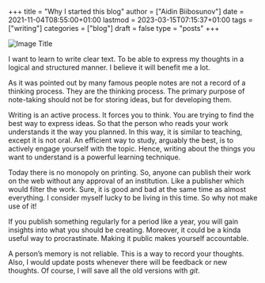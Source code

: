 +++
title = "Why I started this blog"
author = ["Aidin Biibosunov"]
date = 2021-11-04T08:55:00+01:00
lastmod = 2023-03-15T07:15:37+01:00
tags = ["writing"]
categories = ["blog"]
draft = false
type = "posts"
+++

![](/images/misc/old_man_writing.jpg "Image Title")

I want to learn to write clear text. To be able to express my thoughts in a logical and structured manner. I believe it will benefit me a lot.

As it was pointed out by many famous people notes are not a record of a thinking process. They are the thinking process. The primary purpose of note-taking should not be for storing ideas, but for developing them.

Writing is an active process. It forces you to think. You are trying to find the best way to express ideas. So that the person who reads your work understands it the way you planned. In this way, it is similar to teaching, except it is not oral. An efficient way to study, arguably the best, is to actively engage yourself with the topic. Hence, writing about the things you want to understand is a powerful learning technique.

Today there is no monopoly on printing. So, anyone can publish their work on the web without any approval of an institution. Like a publisher which would filter the work. Sure, it is good and bad at the same time as almost everything. I consider myself lucky to be living in this time. So why not make use of it!

If you publish something regularly for a period like a year, you will gain insights into what you should be creating. Moreover, it could be a kinda useful way to procrastinate. Making it public makes yourself accountable.

A person’s memory is not reliable. This is a way to record your thoughts. Also, I would update posts whenever there will be feedback or new thoughts. Of course, I will save all the old versions with _git_.